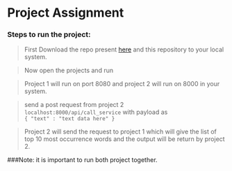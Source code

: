# Project Assignment

### Steps to run the project:

> First Download the repo present [here](https://github.com/VivekPapnaiAtRS/Project-1) and this repository to your local system.

> Now open the projects and run

> Project 1 will run on port 8080 and project 2 will run on 8000 in your system.

> send a post request from project 2  
``` localhost:8000/api/call_service ``` with payload as <br> ```
 { "text" : "text data here"
} ```

> Project 2 will send the request to project 1 which will give the list of top 10 most occurrence words
> and the output will be return by project 2.

###Note: it is important to run both project together.